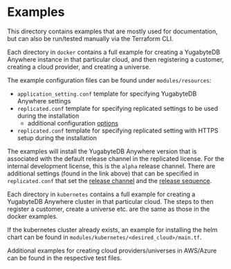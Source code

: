 # Examples

This directory contains examples that are mostly used for documentation, but can also be run/tested manually via the Terraform CLI.

Each directory in `docker` contains a full example for creating a YugabyteDB Anywhere instance in that particular cloud, and then registering a customer, creating a cloud provider, and creating a universe.

The example configuration files can be found under `modules/resources`:
* `application_setting.conf` template for specifying YugabyteDB Anywhere settings
* `replicated.conf` template for specifying replicated settings to be used during the installation
  * additional configuration [options](https://help.replicated.com/docs/native/customer-installations/automating/)
* `replicated.conf` template for specifying replicated setting with HTTPS setup during the installation

The examples will install the YugabyteDB Anywhere version that is associated with the default release channel in the replicated license. For the internal development license, this is the `alpha` release channel.
There are additional settings (found in the link above) that can be specified in `replicated.conf` that set the [release channel](https://community.replicated.com/t/multi-channel-licenses/64) and the [release sequence](https://community.replicated.com/t/pinning-the-release-sequence-of-an-application/66#from-the-node-2).

Each directory in `kubernetes` contains a full example for creating a YugabyteDB Anywhere cluster in that particular cloud. The steps to then register a customer, create a universe etc. are the same as those in the docker examples.

If the kubernetes cluster already exists, an example for installing the helm chart can be found in `modules/kubernetes/<desired_cloud>/main.tf`.

Additional examples for creating cloud providers/universes in AWS/Azure can be found in the respective test files.